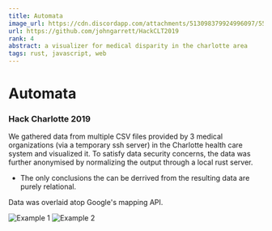 ```yaml
---
title: Automata 
image_url: https://cdn.discordapp.com/attachments/513098379924996097/559195526592200715/Screen_Shot_2019-03-23_at_7.55.33_AM.png
url: https://github.com/johngarrett/HackCLT2019
rank: 4
abstract: a visualizer for medical disparity in the charlotte area
tags: rust, javascript, web
---
```


# Automata

### Hack Charlotte 2019

We gathered data from multiple CSV files provided by 3 medical organizations (via a temporary ssh server) in the Charlotte health care system and visualized it.
To satisfy data security concerns, the data was further anonymised by normalizing the output through a local rust server.
  - The only conclusions the can be derrived from the resulting data are purely relational.

Data was overlaid atop Google's mapping API.

![Example 1](https://cdn.discordapp.com/attachments/513098379924996097/559195526592200715/Screen_Shot_2019-03-23_at_7.55.33_AM.png)
![Example 2](https://cdn.discordapp.com/attachments/513098379924996097/559195525497225216/Screen_Shot_2019-03-23_at_7.55.54_AM.jpg)
